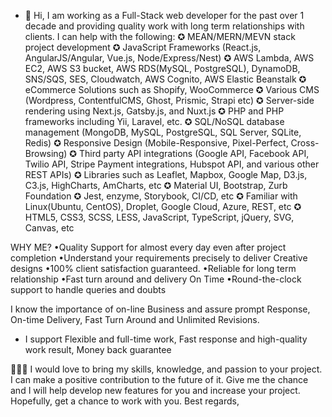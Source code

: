- 👋 Hi,
I am working as a Full-Stack web developer for the past over 1 decade and providing quality work with long term relationships with clients. 
I can help with the following: 
✪ MEAN/MERN/MEVN stack project development
✪ JavaScript Frameworks (React.js, AngularJS/Angular, Vue.js, Node/Express/Nest)
✪ AWS Lambda, AWS EC2, AWS S3 bucket, AWS RDS(MySQL, PostgreSQL), DynamoDB, SNS/SQS, SES, Cloudwatch, AWS Cognito, AWS Elastic Beanstalk 
✪ eCommerce Solutions such as Shopify, WooCommerce
✪ Various CMS (Wordpress, ContentfulCMS, Ghost, Prismic, Strapi etc)
✪ Server-side rendering using Next.js, Gatsby.js, and Nuxt.js
✪ PHP and PHP frameworks including Yii, Laravel, etc.
✪ SQL/NoSQL database management (MongoDB, MySQL, PostgreSQL, SQL Server, SQLite, Redis)
✪ Responsive Design (Mobile-Responsive, Pixel-Perfect, Cross-Browsing)
✪ Third party API integrations (Google API, Facebook API, Twilio API, Stripe Payment integrations, Hubspot API, and various other REST APIs)
✪ Libraries such as Leaflet, Mapbox, Google Map, D3.js, C3.js, HighCharts, AmCharts, etc
✪ Material UI, Bootstrap, Zurb Foundation 
✪ Jest, enzyme, Storybook, CI/CD, etc
✪ Familiar with Linux(Ubuntu, CentOS), Droplet, Google Cloud, Azure, REST, etc
✪ HTML5, CSS3, SCSS, LESS, JavaScript, TypeScript, jQuery, SVG, Canvas, etc 


WHY ME?
•Quality Support for almost every day even after project completion
•Understand your requirements precisely to deliver Creative designs
•100% client satisfaction guaranteed.
•Reliable for long term relationship
•Fast turn around and delivery On Time
•Round-the-clock support to handle queries and doubts

I know the importance of on-line Business and assure prompt Response, On-time Delivery, Fast Turn Around and Unlimited Revisions.

- I support
Flexible and full-time work,
Fast response and high-quality work result,
Money back guarantee

👨🏻‍💻 I would love to bring my skills, knowledge, and passion to your project. I can make a positive contribution to the future of it.
Give me the chance and I will help develop new features for you and increase your project. 
Hopefully, get a chance to work with you.
Best regards,
